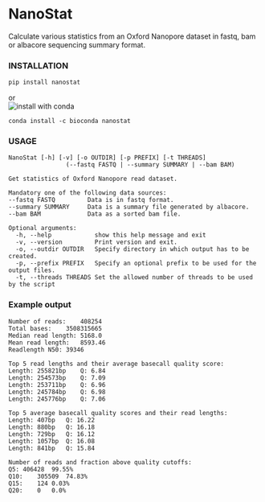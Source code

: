 # NanoStat

Calculate various statistics from an Oxford Nanopore dataset in fastq, bam or albacore sequencing summary format.

### INSTALLATION
```bash
pip install nanostat
```
or  
![install with conda](https://anaconda.org/bioconda/nanostat/badges/installer/conda.svg)
```
conda install -c bioconda nanostat
```


### USAGE
```
NanoStat [-h] [-v] [-o OUTDIR] [-p PREFIX] [-t THREADS]
                (--fastq FASTQ | --summary SUMMARY | --bam BAM)

Get statistics of Oxford Nanopore read dataset.

Mandatory one of the following data sources:
--fastq FASTQ         Data is in fastq format.
--summary SUMMARY     Data is a summary file generated by albacore.
--bam BAM             Data as a sorted bam file.

Optional arguments:
  -h, --help            show this help message and exit
  -v, --version         Print version and exit.
  -o, --outdir OUTDIR   Specify directory in which output has to be created.
  -p, --prefix PREFIX   Specify an optional prefix to be used for the output files.
  -t, --threads THREADS Set the allowed number of threads to be used by the script
```

### Example output
```
Number of reads:	408254
Total bases:	3508315665
Median read length:	5168.0
Mean read length:	8593.46
Readlength N50:	39346

Top 5 read lengths and their average basecall quality score:
Length: 255821bp	Q: 6.84
Length: 254573bp	Q: 7.09
Length: 253711bp	Q: 6.96
Length: 245784bp	Q: 6.98
Length: 245776bp	Q: 7.06

Top 5 average basecall quality scores and their read lengths:
Length: 407bp	Q: 16.22
Length: 880bp	Q: 16.18
Length: 729bp	Q: 16.12
Length: 1057bp	Q: 16.08
Length: 841bp	Q: 15.84

Number of reads and fraction above quality cutoffs:
Q5:	406428	99.55%
Q10:	305509	74.83%
Q15:	124	0.03%
Q20:	0	0.0%
```
